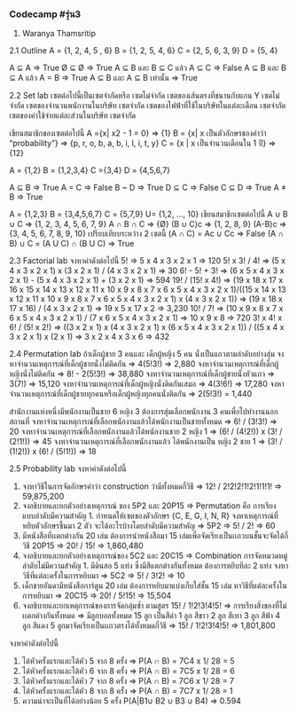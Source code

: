 ### Codecamp #รุ่น3
 1. Waranya Thamsritip

 2.1 Outline
  A = {1, 2, 4, 5 , 6}
  B = {1, 2, 5, 4, 6}
  C = {2, 5, 6, 3, 9}
  D = {5, 4}

  A ⊆ A => True
  Ø ⊆ Ø => True
  A ⊆ B และ B ⊆ C แล้ว A ⊆ C => False
  A ⊆ B และ B ⊆ A แล้ว A = B  => True
  A ⊆ B และ A ⊆ B เท่านั้น => True

2.2 Set lab
  เซตต่อไปนี้เป็นเซตจำกัดหรือ เซตไม่จำกัด
  เซตของเส้นตรงที่ขนานกับแกน Y เซตไม่จำกัด
  เซตของจำนวนพนักงานในบริษัท เซตจำกัด
  เซตของไฟฟ้าที่ใช้ในบริษัทในแต่ละเดือน เซตจำกัด
  เซตของค่าใช้จ่ายแต่ละส่วนในบริษัท เซตจำกัด

  เขียนสมาชิกของเซตต่อไปนี้
  A ={x| x2 - 1 = 0} => {1}
  B = {x| x เป็นตัวอักษรของคำว่า “probability”} => {p, r, o, b, a, b, i, l, i, t, y}
  C = {x | x เป็นจำนวนเดือนใน 1 ปี} => {12}

  A = {1,2} B = {1,2,3,4} 
  C ={3,4} D = {4,5,6,7}

  A ⊆ B => True
  A = C => False
  B ~ D => True
  D ⊆ C => False
  C ⊆ D => True
  A ≠ B => True

  A = {1,2,3} B = {3,4,5,6,7}
  C = {5,7,9} U= {1,2, …, 10}
  เขียนสมาชิกเซตต่อไปนี้
  A ∪ B ∪ C => {1, 2, 3, 4, 5, 6, 7, 9}
  A ∩ B ∩ C => {Ø}
  (B ∪ C)c  => {1, 2, 8, 9}
  (A-B)c => {3, 4, 5, 6, 7, 8, 9, 10}
  เปรียบเทียบระหว่าง 2 เซตนี้
  (A ∩ C) = Ac ∪ Cc => False
  (A ∩ B) ∪ C = (A U C) ∩ (B U C) => True  

2.3 Factorial lab
  จงหาค่าดังต่อไปนี้
  5! => 5 x 4 x 3 x 2 x 1 => 120
  5! x 3! / 4! => (5 x 4 x 3 x 2 x 1) x (3 x 2 x 1) / (4 x 3 x 2 x 1) => 30
  6! - 5! + 3! => (6 x 5 x 4 x 3 x 2 x 1) - (5 x 4 x 3 x 2 x 1) + (3 x 2 x 1) => 594
  19! / (15! x 4!) => (19 x 18 x 17 x 16 x 15 x 14 x 13 x 12 x 11 x 10 x 9 x 8 x 7 x 6 x 5 x 4 x 3 x 2 x 1)/((15 x 14 x 13 x 12 x 11 x 10 x 9 x 8 x 7 x 6 x 5 x 4 x 3 x 2 x 1) x (4 x 3 x 2 x 1)) => (19 x 18 x 17 x 16) / (4 x 3 x 2 x 1) =>  19 x 5 x 17 x 2 => 3,230
  10! / 7! => (10 x 9 x 8 x 7 x 6 x 5 x 4 x 3 x 2 x 1) / (7 x 6 x 5 x 4 x 3 x 2 x 1) => 10 x 9 x 8 => 720
  3! x 4! x 6! / (5! x 2!) => ((3 x 2 x 1) x (4 x 3 x 2 x 1) x (6 x 5 x 4 x 3 x 2 x 1)) / ((5 x 4 x 3 x 2 x 1) x (2 x 1) => 3 x 2 x 4 x 3 x 6 => 432

2.4 Permutation lab
  ถ้าเด็กผู้ชาย 3 คนและ เด็กผู้หญิง 5 คน นั่งเป็นแถวตามลำดับอย่างสุ่ม
  จงหาจำนวนเหตุการณ์ที่เด็กผู้ชายนั่งไม่ติดกัน => 4(5!3!) => 2,880
  จงหาจำนวนเหตุการณ์ที่เด็กผู้หญิงนั่งไม่ติดกัน => 8! - 2(5!3!) => 38,880
  จงหาจำนวนเหตุการณ์ที่เด็กผู้ชายนั่งหัวแถว => 3(7!) => 15,120
  จงหาจำนวนเหตุการณ์ที่เด็กผู้หญิงนั่งติดกันเสมอ => 4(3!6!) => 17,280
  จงหาจำนวนเหตุการณ์ที่เด็กผู้ชายทุกคนหรือเด็กผู้หญิงทุกคนนั่งติดกัน => 2(5!3!) = 1,440

  สำนักงานแห่งหนึ่งมีพนักงานเป็นชาย 6 หญิง 3 ต้องการสุ่มเลือกพนักงาน 3 คนเพื่อไปทำงานนอกสถานที่
  จงหาจำนวนเหตุการณ์ที่เลือกพนักงานแล้วได้พนักงานเป็นชายทั้งหมด => 6! / (3!3!) => 20
  จงหาจำนวนเหตุการณ์ที่เลือกพนักงานแล้วได้พนักงานชาย 2 หญิง 1 => (6! / (4!2!)) x (3! / (2!1!)) => 45
  จงหาจำนวนเหตุการณ์ที่เลือกพนักงานแล้ว
  ได้พนักงานเป็น หญิง 2 ชาย 1 => (3! / (1!2!)) x (6! / (5!1!)) => 18

2.5 Probability lab
  จงหาค่าดังต่อไปนี้
  1. จงหาวิธีในการจัดอักษรคำว่า construction ว่ามีทั้งหมดกี่วิธี => 12! / 2!2!2!1!2!1!1!1! => 59,875,200
  2. จงอธิบายและยกตัวอย่างเหตุการณ์ ของ 5P2  และ 20P15 => Permutation คือ การเรียงแบบลำดับมีความสำคัญ 1. กำหนดให้เซตของตัวอักษร {C, E, G, I, N, R} จงหาเหตุการณ์ที่หยิบตัวอักษรขึ้นมา 2 ตัว จะได้อะไรบ้างโดยลำดับมีความสำคัญ => 5P2  => 5! / 2! => 60 
  2.  มีหนังสือที่เเตกต่างกัน 20 เล่ม ต้องการนำหนังสือมา 15 เล่มเพื่อจัดเรียงเป็นเเถวบนชั้นจะจัดได้กี่วิธี
  20P15 => 20! / 15! => 1,860,480
  3. จงอธิบายและยกตัวอย่างเหตุการณ์ของ 5C2 และ 20C15  => Combination การจัดหมวดหมู่ลำดับไม่มีความสำคัญ 1. มีดินสอ 5 แท่ง ซึ่งมีสีแตกต่างกันทั้งหมด ต้องการหยิบทีละ 2 แท่ง จงหาวิธีที่แต่ละครั้งในการหยิบมา => 5C2 => 5! / 3!2! => 10
  2. เด็กชายอันดามีหนังสือการ์ตูน 20 เล่ม ต้องการหยิบมาแบ่งเก็บใส่ชั้น 15 เล่ม หาวิธีที่แต่ละครั้งในการหยิบมา => 20C15  => 20! / 5!15! => 15,504
  4. จงอธิบายและยกเหตุการณ์ของการจัดกลุ่มซ้ำ ตามสูตร 15! / 1!2!3!4!5!  => การเรียงสิ่งของที่ไม่เเตกต่างกันทั้งหมด  => มีลูกบอลทั้งหมด 15 ลูก เป็นสีดำ 1 ลูก สีขาว 2 ลูก สีเทา 3 ลูก สีฟ้า 4 ลูก สีแดง 5 ลูกมาจัดเรียงเป็นเเถวตรงได้ทั้งหมดกี่วิธี => 15! / 1!2!3!4!5! => 1,801,800

  จงหาค่าดังต่อไปนี้
  1. ได้หัวครั้งแรกและได้หัว 5 จาก 8 ครั้ง => P(A ∩ B) = 7C4 x 1/ 28 = 5
  2. ได้หัวครั้งแรกและได้หัว 6 จาก 8 ครั้ง => P(A ∩ B) = 7C5 x 1/ 28 = 6
  3. ได้หัวครั้งแรกและได้หัว 7 จาก 8 ครั้ง => P(A ∩ B) = 7C6 x 1/ 28 = 7
  4. ได้หัวครั้งแรกและได้หัว 8 จาก 8 ครั้ง => P(A ∩ B) = 7C7 x 1/ 28 = 1
  5. ความน่าจะเป็นที่ได้อย่างน้อย 5 ครั้ง P(A|B1∪ B2 ∪ B3 ∪ B4) => 0.594